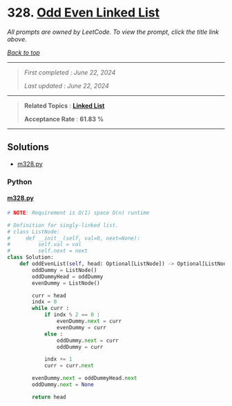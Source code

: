 # 328. [Odd Even Linked List](<https://leetcode.com/problems/odd-even-linked-list>)

*All prompts are owned by LeetCode. To view the prompt, click the title link above.*

*[Back to top](<../README.md>)*

------

> *First completed : June 22, 2024*
>
> *Last updated : June 22, 2024*

------

> **Related Topics** : **[Linked List](<by_topic/Linked List.md>)**
>
> **Acceptance Rate** : **61.83 %**

------

## Solutions

- [m328.py](<../my-submissions/m328.py>)
### Python
#### [m328.py](<../my-submissions/m328.py>)
```Python
# NOTE: Requirement is O(1) space O(n) runtime

# Definition for singly-linked list.
# class ListNode:
#     def __init__(self, val=0, next=None):
#         self.val = val
#         self.next = next
class Solution:
    def oddEvenList(self, head: Optional[ListNode]) -> Optional[ListNode]:
        oddDummy = ListNode()
        oddDummyHead = oddDummy
        evenDummy = ListNode()

        curr = head
        indx = 0
        while curr :
            if indx % 2 == 0 :
                evenDummy.next = curr
                evenDummy = curr
            else :
                oddDummy.next = curr
                oddDummy = curr

            indx += 1
            curr = curr.next

        evenDummy.next = oddDummyHead.next
        oddDummy.next = None

        return head
```

